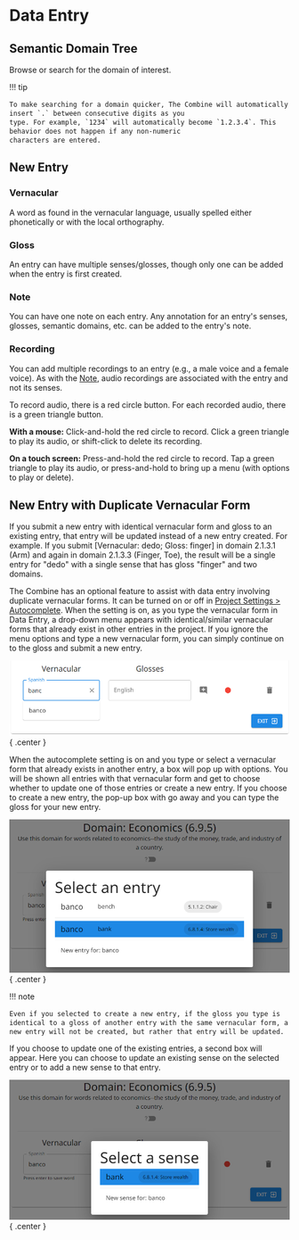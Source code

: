 # Data Entry

## Semantic Domain Tree

Browse or search for the domain of interest.

!!! tip

    To make searching for a domain quicker, The Combine will automatically insert `.` between consecutive digits as you
    type. For example, `1234` will automatically become `1.2.3.4`. This behavior does not happen if any non-numeric
    characters are entered.

## New Entry

### Vernacular

A word as found in the vernacular language, usually spelled either phonetically or with the local orthography.

### Gloss

An entry can have multiple senses/glosses, though only one can be added when the entry is first created.

### Note

You can have one note on each entry. Any annotation for an entry's senses, glosses, semantic domains, etc. can be added
to the entry's note.

### Recording

You can add multiple recordings to an entry (e.g., a male voice and a female voice). As with the [Note](#note), audio
recordings are associated with the entry and not its senses.

To record audio, there is a red circle button. For each recorded audio, there is a green triangle button.

**With a mouse:** Click-and-hold the red circle to record. Click a green triangle to play its audio, or shift-click to
delete its recording.

**On a touch screen:** Press-and-hold the red circle to record. Tap a green triangle to play its audio, or
press-and-hold to bring up a menu (with options to play or delete).

## New Entry with Duplicate Vernacular Form

If you submit a new entry with identical vernacular form and gloss to an existing entry, that entry will be updated
instead of a new entry created. For example. If you submit [Vernacular: dedo; Gloss: finger] in domain 2.1.3.1 (Arm) and
again in domain 2.1.3.3 (Finger, Toe), the result will be a single entry for "dedo" with a single sense that has gloss
"finger" and two domains.

The Combine has an optional feature to assist with data entry involving duplicate vernacular forms. It can be turned on
or off in [Project Settings > Autocomplete](project.md#autocomplete). When the setting is on, as you type the vernacular
form in Data Entry, a drop-down menu appears with identical/similar vernacular forms that already exist in other entries
in the project. If you ignore the menu options and type a new vernacular form, you can simply continue on to the gloss
and submit a new entry.

![Data Entry duplicate vernacular forms](images/data-entry-dup-vern.png){ .center }

When the autocomplete setting is on and you type or select a vernacular form that already exists in another entry, a box
will pop up with options. You will be shown all entries with that vernacular form and get to choose whether to update
one of those entries or create a new entry. If you choose to create a new entry, the pop-up box with go away and you can
type the gloss for your new entry.

![Data Entry duplicate vernacular entries](images/data-entry-dup-vern-select-entry.png){ .center }

!!! note

    Even if you selected to create a new entry, if the gloss you type is identical to a gloss of another entry with the same vernacular form, a new entry will not be created, but rather that entry will be updated.

If you choose to update one of the existing entries, a second box will appear. Here you can choose to update an existing
sense on the selected entry or to add a new sense to that entry.

![Data Entry duplicate vernacular senses](images/data-entry-dup-vern-select-sense.png){ .center }
